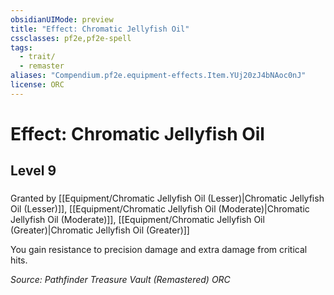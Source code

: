 ```yaml
---
obsidianUIMode: preview
title: "Effect: Chromatic Jellyfish Oil"
cssclasses: pf2e,pf2e-spell
tags:
  - trait/
  - remaster
aliases: "Compendium.pf2e.equipment-effects.Item.YUj20zJ4bNAoc0nJ"
license: ORC
---
```

# Effect: Chromatic Jellyfish Oil
## Level 9
### 






Granted by [[Equipment/Chromatic Jellyfish Oil (Lesser)|Chromatic Jellyfish Oil (Lesser)]], [[Equipment/Chromatic Jellyfish Oil (Moderate)|Chromatic Jellyfish Oil (Moderate)]], [[Equipment/Chromatic Jellyfish Oil (Greater)|Chromatic Jellyfish Oil (Greater)]]

You gain resistance to precision damage and extra damage from critical hits.

*Source: Pathfinder Treasure Vault (Remastered)*
*ORC*